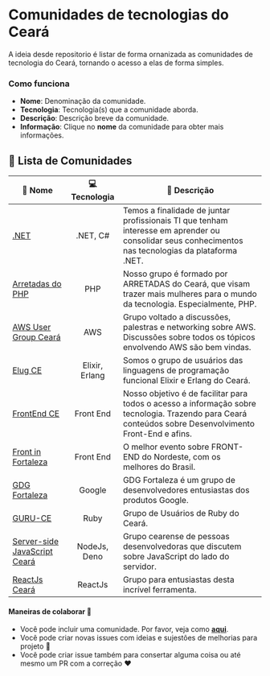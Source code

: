 # Comunidades de tecnologias do Ceará

A ideia desde repositorio é listar de forma ornanizada as comunidades de tecnologia do Ceará, tornando o acesso a elas de forma simples. 

### Como funciona

- **Nome**:  Denominação da comunidade.
- **Tecnologia**: Tecnologia(s) que a comunidade aborda.
- **Descrição**: Descrição breve da comunidade.
- **Informação**: Clique no **nome** da comunidade para obter mais informações.


## :scroll: Lista de Comunidades 

| :link: Nome | :computer: Tecnologia | :page_facing_up: Descrição |
| --- | :--: | -------------------------------------------------------------------------------------------------------- |
| [.NET](./Comunidades/dot-net.md) | .NET, C# | Temos a finalidade de juntar profissionais TI que tenham interesse em aprender ou consolidar seus conhecimentos nas tecnologias da plataforma .NET. |
| [Arretadas do PHP](./Comunidades/arretadas-do-php.md) | PHP | Nosso grupo é formado por ARRETADAS do Ceará, que visam trazer mais mulheres para o mundo da tecnologia. Especialmente, PHP. |
| [AWS User Group Ceará](./Comunidades/aws-user-group-ceara.md) | AWS | Grupo voltado a discussões, palestras e networking sobre AWS. Discussões sobre todos os tópicos envolvendo AWS são bem vindas. |
| [Elug CE](./Comunidades/elug-ce.md) | Elixir, Erlang | Somos o grupo de usuários das linguagens de programação funcional Elixir e Erlang do Ceará. |
| [FrontEnd CE](./Comunidades/front-end-ce.md) | Front End | Nosso objetivo é de facilitar para todos o acesso a informação sobre tecnologia. Trazendo para Ceará conteúdos sobre Desenvolvimento Front-End e afins. |
| [Front in Fortaleza](./Comunidades/front-in-fortaleza.md) | Front End | O melhor evento sobre FRONT-END do Nordeste, com os melhores do Brasil. |
| [GDG Fortaleza](./Comunidades/gdg-fortaleza.md) | Google | GDG Fortaleza é um grupo de desenvolvedores entusiastas dos produtos Google. |
| [GURU-CE](./Comunidades/guru-ce.md) | Ruby | Grupo de Usuários de Ruby do Ceará. |
| [Server-side JavaScript Ceará](./Comunidades/server-side-javascript-ceara.md) | NodeJs, Deno | Grupo cearense de pessoas desenvolvedoras que discutem sobre JavaScript do lado do servidor. |
| [ReactJs Ceará](./Comunidades/reactjs-ceara.md) | ReactJs | Grupo para entusiastas desta incrível ferramenta. |
                                                              

#### Maneiras de colaborar :hammer:

* Você pode incluir uma comunidade. Por favor, veja como **[aqui](contribuindo.md)**.
* Você pode criar novas issues com ideias e sujestões de melhorias para projeto :wrench:
* Você pode criar issue também para consertar alguma coisa ou até mesmo um PR com a correção :heart: